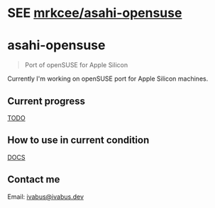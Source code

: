 # SEE [mrkcee/asahi-opensuse](https://github.com/mrkcee/asahi-opensuse)

# asahi-opensuse

> Port of openSUSE for Apple Silicon

Currently I'm working on openSUSE port for Apple Silicon machines.


## Current progress

[TODO](./TODO.md)

## How to use in current condition

[DOCS](./DOCS.md)

## Contact me

Email: <ivabus@ivabus.dev>
